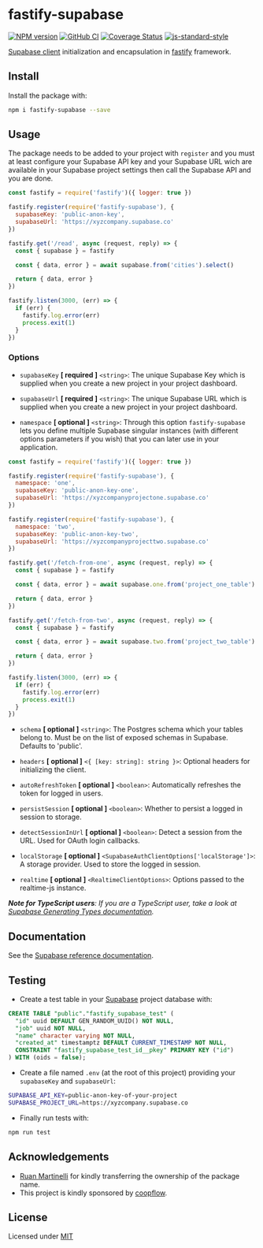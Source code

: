 # fastify-supabase

[![NPM version](https://img.shields.io/npm/v/fastify-supabase.svg?style=flat)](https://www.npmjs.com/package/fastify-supabase)
[![GitHub CI](https://github.com/coopflow/fastify-supabase/workflows/GitHub%20CI/badge.svg)](https://github.com/coopflow/fastify-supabase/actions?workflow=GitHub+CI)
[![Coverage Status](https://coveralls.io/repos/github/coopflow/fastify-supabase/badge.svg?branch=main)](https://coveralls.io/github/coopflow/fastify-supabase?branch=main)
[![js-standard-style](https://img.shields.io/badge/code%20style-standard-brightgreen.svg?style=flat)](http://standardjs.com/)

[Supabase client](https://github.com/supabase/supabase-js) initialization and encapsulation in [fastify](https://github.com/fastify/fastify) framework.

## Install

Install the package with:
```sh
npm i fastify-supabase --save
```


## Usage

The package needs to be added to your project with `register` and you must at least configure your Supabase API key and your Supabase URL wich are available in your Supabase project settings then call the Supabase API and you are done.
```js
const fastify = require('fastify')({ logger: true })

fastify.register(require('fastify-supabase'), {
  supabaseKey: 'public-anon-key',
  supabaseUrl: 'https://xyzcompany.supabase.co'
})

fastify.get('/read', async (request, reply) => {
  const { supabase } = fastify

  const { data, error } = await supabase.from('cities').select()

  return { data, error }
})

fastify.listen(3000, (err) => {
  if (err) {
    fastify.log.error(err)
    process.exit(1)
  }
})
```

### Options

* `supabaseKey` **[ required ]** `<string>`: The unique Supabase Key which is supplied when you create a new project in your project dashboard.

* `supabaseUrl` **[ required ]** `<string>`: The unique Supabase URL which is supplied when you create a new project in your project dashboard.

* `namespace` **[ optional ]** `<string>`: Through this option `fastify-supabase` lets you define multiple Supabase singular instances (with different options parameters if you wish) that you can later use in your application.
```js
const fastify = require('fastify')({ logger: true })

fastify.register(require('fastify-supabase'), {
  namespace: 'one',
  supabaseKey: 'public-anon-key-one',
  supabaseUrl: 'https://xyzcompanyprojectone.supabase.co'
})

fastify.register(require('fastify-supabase'), {
  namespace: 'two',
  supabaseKey: 'public-anon-key-two',
  supabaseUrl: 'https://xyzcompanyprojecttwo.supabase.co'
})

fastify.get('/fetch-from-one', async (request, reply) => {
  const { supabase } = fastify

  const { data, error } = await supabase.one.from('project_one_table').select()

  return { data, error }
})

fastify.get('/fetch-from-two', async (request, reply) => {
  const { supabase } = fastify

  const { data, error } = await supabase.two.from('project_two_table').select()

  return { data, error }
})

fastify.listen(3000, (err) => {
  if (err) {
    fastify.log.error(err)
    process.exit(1)
  }
})
```

* `schema` **[ optional ]** `<string>`: The Postgres schema which your tables belong to. Must be on the list of exposed schemas in Supabase. Defaults to 'public'.

* `headers` **[ optional ]** `<{ [key: string]: string }>`: Optional headers for initializing the client.

* `autoRefreshToken` **[ optional ]** `<boolean>`: Automatically refreshes the token for logged in users.

* `persistSession` **[ optional ]** `<boolean>`: Whether to persist a logged in session to storage.

* `detectSessionInUrl` **[ optional ]** `<boolean>`: Detect a session from the URL. Used for OAuth login callbacks.

* `localStorage` **[ optional ]** `<SupabaseAuthClientOptions['localStorage']>`: A storage provider. Used to store the logged in session.

* `realtime` **[ optional ]** `<RealtimeClientOptions>`: Options passed to the realtime-js instance.

*__Note for TypeScript users__: If you are a TypeScript user, take a look at [Supabase Generating Types documentation](https://supabase.io/docs/reference/javascript/generating-types).*

## Documentation

See the [Supabase reference documentation](https://supabase.io/docs/reference/javascript/supabase-client).

## Testing

- Create a test table in your [Supabase](https://app.supabase.io) project database with:
```SQL
CREATE TABLE "public"."fastify_supabase_test" (
  "id" uuid DEFAULT GEN_RANDOM_UUID() NOT NULL,
  "job" uuid NOT NULL,
  "name" character varying NOT NULL,
  "created_at" timestamptz DEFAULT CURRENT_TIMESTAMP NOT NULL,
  CONSTRAINT "fastify_supabase_test_id__pkey" PRIMARY KEY ("id")
) WITH (oids = false);
```
- Create a file named `.env` (at the root of this project) providing your `supabaseKey` and `supabaseUrl`:
```sh
SUPABASE_API_KEY=public-anon-key-of-your-project
SUPABASE_PROJECT_URL=https://xyzcompany.supabase.co
```
- Finally run tests with:
```sh
npm run test
```

## Acknowledgements

- [Ruan Martinelli](https://ruanmartinelli.com/) for kindly transferring the ownership of the package name.
- This project is kindly sponsored by [coopflow](https://www.coopflow.com).


## License

Licensed under [MIT](https://github.com/coopflow/fastify-supabase/blob/main/LICENSE)
